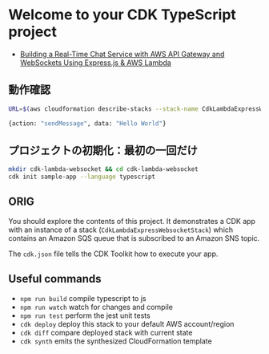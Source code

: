 # Welcome to your CDK TypeScript project

- [Building a Real-Time Chat Service with AWS API Gateway and WebSockets Using Express.js & AWS Lambda](https://medium.com/@sonishubham65/building-a-real-time-chat-service-with-aws-api-gateway-and-websockets-using-express-js-aws-lambda-321e7330c18b)

## 動作確認

```sh
URL=$(aws cloudformation describe-stacks --stack-name CdkLambdaExpressWebsocketStack --query "Stacks[0].Outputs[?OutputKey=='WebSocketApiEndpoint'].OutputValue" --output text) && wscat -c "$URL"
```

```sh
{action: "sendMessage", data: "Hello World"}
```

## プロジェクトの初期化：最初の一回だけ

```sh
mkdir cdk-lambda-websocket && cd cdk-lambda-websocket
cdk init sample-app --language typescript
```

## ORIG

You should explore the contents of this project. It demonstrates a CDK app with an instance of a stack (`CdkLambdaExpressWebsocketStack`)
which contains an Amazon SQS queue that is subscribed to an Amazon SNS topic.

The `cdk.json` file tells the CDK Toolkit how to execute your app.

## Useful commands

- `npm run build`   compile typescript to js
- `npm run watch`   watch for changes and compile
- `npm run test`    perform the jest unit tests
- `cdk deploy`      deploy this stack to your default AWS account/region
- `cdk diff`        compare deployed stack with current state
- `cdk synth`       emits the synthesized CloudFormation template
